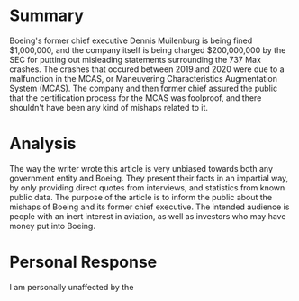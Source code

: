 # Summary
Boeing's former chief executive Dennis Muilenburg is being fined $1,000,000, and the company itself is being charged $200,000,000 by the SEC for putting out misleading statements surrounding the 737 Max crashes. The crashes that occured between 2019 and 2020 were due to a malfunction in the MCAS, or Maneuvering Characteristics Augmentation System (MCAS). The company and then former chief assured the public that the certification process for the MCAS was foolproof, and there shouldn't have been any kind of mishaps related to it.
# Analysis
The way the writer wrote this article is very unbiased towards both any government entity and Boeing. They present their facts in an impartial way, by only providing direct quotes from interviews, and statistics from known public data. The purpose of the article is to inform the public about the mishaps of Boeing and its former chief executive. The intended audience is people with an inert interest in aviation, as well as investors who may have money put into Boeing. 
# Personal Response
I am personally unaffected by the 